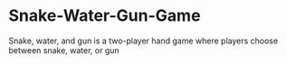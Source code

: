 # Snake-Water-Gun-Game
Snake, water, and gun is a two-player hand game where players choose between snake, water, or gun
